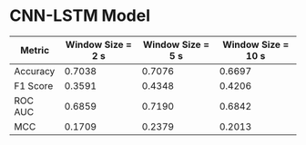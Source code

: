 # CNN-LSTM Model

| Metric | Window Size = 2 s | Window Size = 5 s | Window Size = 10 s| 
| ------ | ----------- | --------  | ---------- |
| Accuracy | 0.7038 | 0.7076 | 0.6697 |
| F1 Score | 0.3591 | 0.4348 | 0.4206 |
| ROC AUC | 0.6859 | 0.7190 | 0.6842 |
| MCC | 0.1709 | 0.2379 | 0.2013 |

